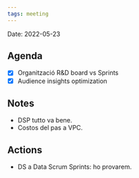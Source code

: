 ```yaml
---
tags: meeting
---
```


Date: 2022-05-23

## Agenda
- [x] Organització R&D board vs Sprints
- [x] Audience insights optimization

## Notes
- DSP tutto va bene.
- Costos del pas a VPC.

## Actions
- DS a Data Scrum Sprints: ho provarem.